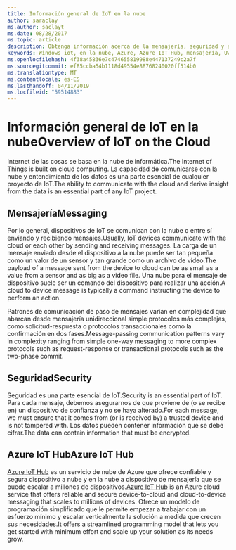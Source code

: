 ```yaml
---
title: Información general de IoT en la nube
author: saraclay
ms.author: saclayt
ms.date: 08/28/2017
ms.topic: article
description: Obtenga información acerca de la mensajería, seguridad y administración de dispositivos con la nube con IoT de Azure.
keywords: Windows iot, en la nube, Azure, Azure IoT Hub, mensajería, UWP, plataforma Universal de Windows
ms.openlocfilehash: 4f38a45836e7c474655819988e447137249c2a7f
ms.sourcegitcommit: ef85ccba54b1118d49554e88768240020ff514b0
ms.translationtype: MT
ms.contentlocale: es-ES
ms.lasthandoff: 04/11/2019
ms.locfileid: "59514883"
---
```

# <a name="overview-of-iot-on-the-cloud"></a><span data-ttu-id="70b00-104">Información general de IoT en la nube</span><span class="sxs-lookup"><span data-stu-id="70b00-104">Overview of IoT on the Cloud</span></span>

<span data-ttu-id="70b00-105">Internet de las cosas se basa en la nube de informática.</span><span class="sxs-lookup"><span data-stu-id="70b00-105">The Internet of Things is built on cloud computing.</span></span> <span data-ttu-id="70b00-106">La capacidad de comunicarse con la nube y entendimiento de los datos es una parte esencial de cualquier proyecto de IoT.</span><span class="sxs-lookup"><span data-stu-id="70b00-106">The ability to communicate with the cloud and derive insight from the data is an essential part of any IoT project.</span></span>

## <a name="messaging"></a><span data-ttu-id="70b00-107">Mensajería</span><span class="sxs-lookup"><span data-stu-id="70b00-107">Messaging</span></span>

<span data-ttu-id="70b00-108">Por lo general, dispositivos de IoT se comunican con la nube o entre sí enviando y recibiendo mensajes.</span><span class="sxs-lookup"><span data-stu-id="70b00-108">Usually, IoT devices communicate with the cloud or each other by sending and receiving messages.</span></span> <span data-ttu-id="70b00-109">La carga de un mensaje enviado desde el dispositivo a la nube puede ser tan pequeña como un valor de un sensor y tan grande como un archivo de vídeo.</span><span class="sxs-lookup"><span data-stu-id="70b00-109">The payload of a message sent from the device to cloud can be as small as a value from a sensor and as big as a video file.</span></span> <span data-ttu-id="70b00-110">Una nube para el mensaje de dispositivo suele ser un comando del dispositivo para realizar una acción.</span><span class="sxs-lookup"><span data-stu-id="70b00-110">A cloud to device message is typically a command instructing the device to perform an action.</span></span>


<span data-ttu-id="70b00-111">Patrones de comunicación de paso de mensajes varían en complejidad que abarcan desde mensajería unidireccional simple protocolos más complejas, como solicitud-respuesta o protocolos transaccionales como la confirmación en dos fases.</span><span class="sxs-lookup"><span data-stu-id="70b00-111">Message-passing communication patterns vary in complexity ranging from simple one-way messaging to more complex protocols such as request-response or transactional protocols such as the two-phase commit.</span></span>

## <a name="security"></a><span data-ttu-id="70b00-112">Seguridad</span><span class="sxs-lookup"><span data-stu-id="70b00-112">Security</span></span>

<span data-ttu-id="70b00-113">Seguridad es una parte esencial de IoT.</span><span class="sxs-lookup"><span data-stu-id="70b00-113">Security is an essential part of IoT.</span></span> <span data-ttu-id="70b00-114">Para cada mensaje, debemos asegurarnos de que proviene de (o se recibe en) un dispositivo de confianza y no se haya alterado.</span><span class="sxs-lookup"><span data-stu-id="70b00-114">For each message, we must ensure that it comes from (or is received by) a trusted device and is not tampered with.</span></span> <span data-ttu-id="70b00-115">Los datos pueden contener información que se debe cifrar.</span><span class="sxs-lookup"><span data-stu-id="70b00-115">The data can contain information that must be encrypted.</span></span>

## <a name="azure-iot-hub"></a><span data-ttu-id="70b00-116">Azure IoT Hub</span><span class="sxs-lookup"><span data-stu-id="70b00-116">Azure IoT Hub</span></span>

<span data-ttu-id="70b00-117">[Azure IoT Hub](https://azure.microsoft.com/services/iot-hub/) es un servicio de nube de Azure que ofrece confiable y segura dispositivo a nube y en la nube a dispositivo de mensajería que se puede escalar a millones de dispositivos.</span><span class="sxs-lookup"><span data-stu-id="70b00-117">[Azure IoT Hub](https://azure.microsoft.com/services/iot-hub/) is an Azure cloud service that offers reliable and secure device-to-cloud and cloud-to-device messaging that scales to millions of devices.</span></span> <span data-ttu-id="70b00-118">Ofrece un modelo de programación simplificado que le permite empezar a trabajar con un esfuerzo mínimo y escalar verticalmente la solución a medida que crecen sus necesidades.</span><span class="sxs-lookup"><span data-stu-id="70b00-118">It offers a streamlined programming model that lets you get started with minimum effort and scale up your solution as its needs grow.</span></span>

